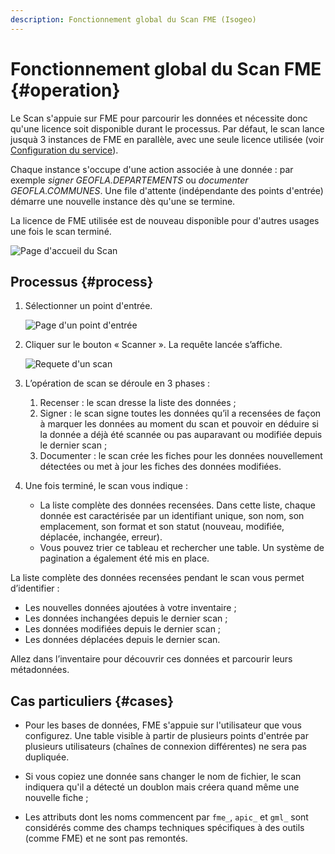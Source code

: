 ```yaml
---
description: Fonctionnement global du Scan FME (Isogeo)
---
```


# Fonctionnement global du Scan FME {#operation}

Le Scan s'appuie sur FME pour parcourir les données et nécessite donc qu'une licence soit disponible durant le processus. Par défaut, le scan lance jusquà 3 instances de FME en parallèle, avec une seule licence utilisée (voir [Configuration du service](/configuration/configuration.md#scan_concurrency)).

Chaque instance s'occupe d'une action associée à une donnée : par exemple *signer GEOFLA.DEPARTEMENTS* ou *documenter GEOFLA.COMMUNES*. Une file d'attente (indépendante des points d'entrée) démarre une nouvelle instance dès qu'une se termine.

La licence de FME utilisée est de nouveau disponible pour d'autres usages une fois le scan terminé.

![Page d'accueil du Scan](/assets/interface_scan.png)

## Processus {#process}

1. Sélectionner un point d'entrée.

    ![Page d'un point d'entrée](/assets/entrypoint.png)

2. Cliquer sur le bouton « Scanner ». La requête lancée s’affiche.

    ![Requete d'un scan](/assets/request.png)

3. L’opération de scan se déroule en 3 phases :

    1. Recenser : le scan dresse la liste des données ;
    2. Signer : le scan signe toutes les données qu’il a recensées de façon à marquer les données au moment du scan et pouvoir en déduire si la donnée a déjà été scannée ou pas auparavant ou modifiée depuis le dernier scan ;
    3. Documenter : le scan crée les fiches pour les données nouvellement détectées ou met à jour les fiches des données modifiées.

4. Une fois terminé, le scan vous indique :

    * La liste complète des données recensées. Dans cette liste, chaque donnée est caractérisée par un identifiant unique, son nom, son emplacement, son format et son statut (nouveau, modifiée, déplacée, inchangée, erreur). 
    * Vous pouvez trier ce tableau et rechercher une table. Un système de pagination a également été mis en place.

La liste complète des données recensées pendant le scan vous permet d’identifier :

* Les nouvelles données ajoutées à votre inventaire ;
* Les données inchangées depuis le dernier scan ;
* Les données modifiées depuis le dernier scan ;
* Les données déplacées depuis le dernier scan.

Allez dans l’inventaire pour découvrir ces données et parcourir leurs métadonnées.

## Cas particuliers {#cases}

* Pour les bases de données, FME s'appuie sur l'utilisateur que vous configurez. Une table visible à partir de plusieurs points d'entrée par plusieurs utilisateurs (chaînes de connexion différentes) ne sera pas dupliquée.

* Si vous copiez une donnée sans changer le nom de fichier, le scan indiquera qu'il a détecté un doublon mais créera quand même une nouvelle fiche ;

* Les attributs dont les noms commencent par `fme_`, `apic_` et `gml_` sont considérés comme des champs techniques spécifiques à des outils (comme FME) et ne sont pas remontés.
